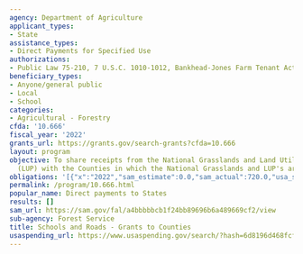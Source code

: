 ```yaml
---
agency: Department of Agriculture
applicant_types:
- State
assistance_types:
- Direct Payments for Specified Use
authorizations:
- Public Law 75-210, 7 U.S.C. 1010-1012, Bankhead-Jones Farm Tenant Act.
beneficiary_types:
- Anyone/general public
- Local
- School
categories:
- Agricultural - Forestry
cfda: '10.666'
fiscal_year: '2022'
grants_url: https://grants.gov/search-grants?cfda=10.666
layout: program
objective: To share receipts from the National Grasslands and Land Utilization Projects
  (LUP) with the Counties in which the National Grasslands and LUP's are situated.
obligations: '[{"x":"2022","sam_estimate":0.0,"sam_actual":720.0,"usa_spending_actual":12720.0},{"x":"2023","sam_estimate":720.0,"sam_actual":0.0,"usa_spending_actual":82604051.0},{"x":"2024","sam_estimate":0.0,"sam_actual":0.0,"usa_spending_actual":61652097.43}]'
permalink: /program/10.666.html
popular_name: Direct payments to States
results: []
sam_url: https://sam.gov/fal/a4bbbbbcb1f24bb89696b6a489669cf2/view
sub-agency: Forest Service
title: Schools and Roads - Grants to Counties
usaspending_url: https://www.usaspending.gov/search/?hash=6d8196d468fcfd68345ed6b03615841b
---
```

